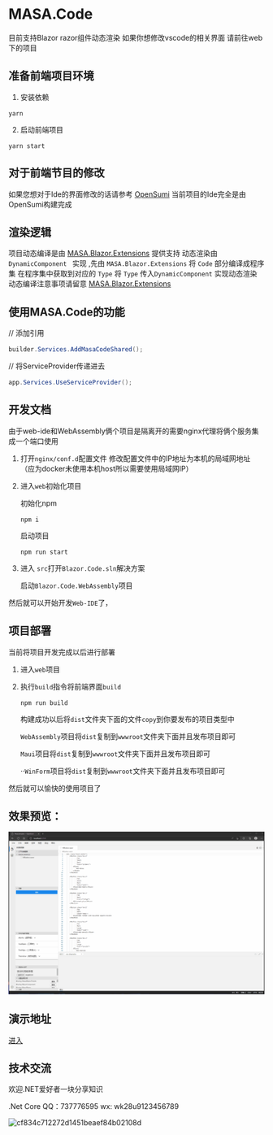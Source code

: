 # MASA.Code

目前支持Blazor razor组件动态渲染
如果你想修改vscode的相关界面 请前往web下的项目 

## 准备前端项目环境

1. 安装依赖

```shell
yarn
```

2. 启动前端项目

```shell
yarn start
```

## 对于前端节目的修改

如果您想对于Ide的界面修改的话请参考 [OpenSumi](https://opensumi.com/zh)
当前项目的Ide完全是由 OpenSumi构建完成

## 渲染逻辑

项目动态编译是由 [MASA.Blazor.Extensions](https://github.com/BlazorComponent/MASA.Blazor.Extensions) 提供支持
动态渲染由 `DynamicComponent ` 实现 ,先由 `MASA.Blazor.Extensions` 将 `Code` 部分编译成程序集 在程序集中获取到对应的 `Type` 将 `Type` 传入`DynamicComponent` 实现动态渲染
动态编译注意事项请留意 [MASA.Blazor.Extensions](https://github.com/BlazorComponent/MASA.Blazor.Extensions)

## 使用MASA.Code的功能

// 添加引用
```csharp
builder.Services.AddMasaCodeShared();
```

// 将ServiceProvider传递进去
```csharp
app.Services.UseServiceProvider();
```

## 开发文档

由于web-ide和WebAssembly俩个项目是隔离开的需要nginx代理将俩个服务集成一个端口使用

1. 打开`nginx/conf.d`配置文件 修改配置文件中的IP地址为本机的局域网地址（应为docker未使用本机host所以需要使用局域网IP）

2. 进入`web`初始化项目

   初始化npm

   ```shell
   npm i
   ```

   启动项目

   ```shell
   npm run start
   ```

 3. 进入 `src`打开`Blazor.Code.sln`解决方案

    启动`Blazor.Code.WebAssembly`项目

    
然后就可以开始开发`Web-IDE`了，

## 项目部署

 当前将项目开发完成以后进行部署
 1. 进入`web`项目
 2. 执行`build`指令将前端界面`build`
 	```shell
 	npm run build
 	```
 	构建成功以后将`dist`文件夹下面的文件`copy`到你要发布的项目类型中
 	
 	`WebAssembly`项目将`dist`复制到`wwwroot`文件夹下面并且发布项目即可
 	
 	`Maui`项目将`dist`复制到`wwwroot`文件夹下面并且发布项目即可
 	
 	··`WinForm`项目将`dist`复制到`wwwroot`文件夹下面并且发布项目即可
 
 然后就可以愉快的使用项目了
 

## 效果预览：

![](./img/effectiveness.gif)



## 演示地址

[进入](http://code.tokengo.top:81/)

## 技术交流

欢迎.NET爱好者一块分享知识

.Net Core QQ：737776595
wx: wk28u9123456789

![cf834c712272d1451beaef84b02108d](https://user-images.githubusercontent.com/61819790/224496212-e031bd8e-04ba-45c9-9c16-a4e5d6b77308.jpg)